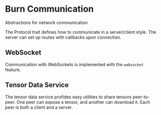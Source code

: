 # Burn Communication

Abstractions for network communication

The Protocol trait defines how to communicate in a server/client style. 
The server can set up routes with callbacks upon connection.

## WebSocket

Communication with WebSockets is implemented with the `websocket` feature.


## Tensor Data Service

The tensor data service profides easy utilities to share tensors peer-to-peer. 
One peer can expose a tensor, and another can download it. Each peer is both a client and a server.
